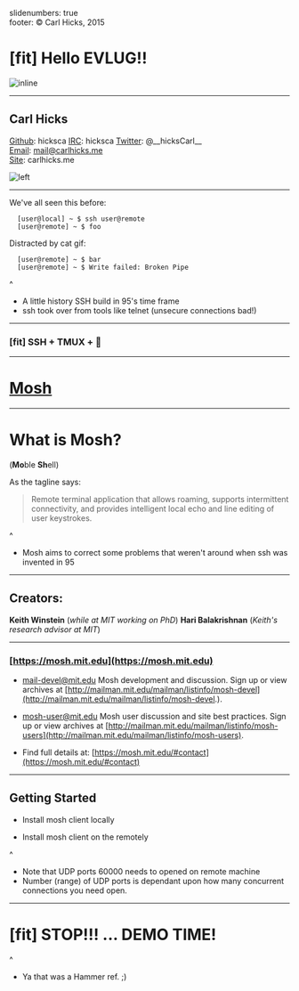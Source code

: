 slidenumbers: true  
footer: © Carl Hicks, 2015  

# [fit] Hello EVLUG!!
![inline](https://s3.amazonaws.com/ch-image-backup/mosh-data/F52607EB-06B7-410A-9D02-01F8E5785B14.gif)

---

## Carl Hicks
[Github](https://github.com/hicksca): hicksca
[IRC](irc://freenode.net): hicksca
[Twitter](https://twitter.com/__hicksCarl__): @\_\_hicksCarl_\_  
[Email](mailto:mail@carlhicks.me): mail@carlhicks.me  
[Site](http://carlhicks.me): carlhicks.me  

![left](https://s3.amazonaws.com/ch-image-backup/mosh-data/F52607EB-06B7-410A-9D02-01F8E5785B13.JPG)

---

We've all seen this before:  

  ```
    [user@local] ~ $ ssh user@remote
    [user@remote] ~ $ foo
  ```  

Distracted by cat gif:  

  ```
    [user@remote] ~ $ bar
    [user@remote] ~ $ Write failed: Broken Pipe
  ```

^  
- A little history SSH build in 95's time frame
- ssh took over from tools like telnet (unsecure connections bad!)

---

### [fit] SSH + TMUX + 🙏 

---

# [Mosh](https://mosh.mit.edu/)  

---

# What is Mosh?
(**Mo**ble **Sh**ell)  

As the tagline says:  

  > Remote terminal application that allows roaming, supports intermittent connectivity, and provides intelligent local echo and line editing of user keystrokes.

^  
- Mosh aims to correct some problems that weren't around when ssh was invented in 95  

---

## Creators:
**Keith Winstein** (_while at MIT working on PhD_)
**Hari Balakrishnan** (_Keith's research advisor at MIT_)

---

### [https://mosh.mit.edu](https://mosh.mit.edu)

  - [mail-devel@mit.edu](mailto:mail-devel@mit.edu)
    Mosh development and discussion. Sign up or view archives at [http://mailman.mit.edu/mailman/listinfo/mosh-devel](http://mailman.mit.edu/mailman/listinfo/mosh-devel.).

  - [mosh-user@mit.edu](mailto:mosh-users@mit.edu)
    Mosh user discussion and site best practices. Sign up or view archives at [http://mailman.mit.edu/mailman/listinfo/mosh-users](http://mailman.mit.edu/mailman/listinfo/mosh-users).

  - Find full details at: [https://mosh.mit.edu/#contact](https://mosh.mit.edu/#contact)

---

## Getting Started

  - Install mosh client locally  

  - Install mosh client on the remotely  

^  
- Note that UDP ports 60000 needs to opened on remote machine
- Number (range) of UDP ports is dependant upon how many concurrent connections you need open.

---

# [fit] STOP!!! ... DEMO TIME!

^  
- Ya that was a Hammer ref. ;)
